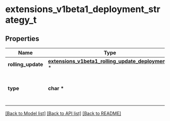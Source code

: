 # extensions_v1beta1_deployment_strategy_t

## Properties
Name | Type | Description | Notes
------------ | ------------- | ------------- | -------------
**rolling_update** | [**extensions_v1beta1_rolling_update_deployment_t**](extensions_v1beta1_rolling_update_deployment.md) \* |  | [optional] 
**type** | **char \*** | Type of deployment. Can be \&quot;Recreate\&quot; or \&quot;RollingUpdate\&quot;. Default is RollingUpdate. | [optional] 

[[Back to Model list]](../README.md#documentation-for-models) [[Back to API list]](../README.md#documentation-for-api-endpoints) [[Back to README]](../README.md)


